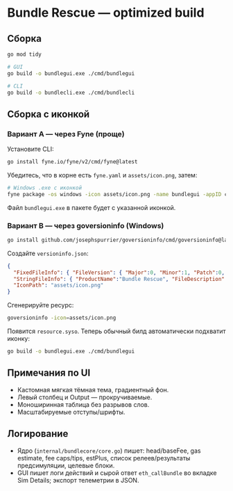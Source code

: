 # Bundle Rescue — optimized build

## Сборка
```bash
go mod tidy

# GUI
go build -o bundlegui.exe ./cmd/bundlegui

# CLI
go build -o bundlecli.exe ./cmd/bundlecli
```

## Сборка **с иконкой**
### Вариант A — через Fyne (проще)
Установите CLI:
```bash
go install fyne.io/fyne/v2/cmd/fyne@latest
```
Убедитесь, что в корне есть `fyne.yaml` и `assets/icon.png`, затем:
```bash
# Windows .exe с иконкой
fyne package -os windows -icon assets/icon.png -name bundlegui -appID com.example.bundlerescue -release -executable bundlegui.exe
```
Файл `bundlegui.exe` в пакете будет с указанной иконкой.

### Вариант B — через goversioninfo (Windows)
```bash
go install github.com/josephspurrier/goversioninfo/cmd/goversioninfo@latest
```
Создайте `versioninfo.json`:
```json
{
  "FixedFileInfo": { "FileVersion": { "Major":0, "Minor":1, "Patch":0, "Build":0 } },
  "StringFileInfo": { "ProductName":"Bundle Rescue", "FileDescription":"Rescue ERC20 with Flashbots" },
  "IconPath": "assets/icon.png"
}
```
Сгенерируйте ресурс:
```bash
goversioninfo -icon=assets/icon.png
```
Появится `resource.syso`. Теперь обычный билд автоматически подхватит иконку:
```bash
go build -o bundlegui.exe ./cmd/bundlegui
```

## Примечания по UI
- Кастомная мягкая тёмная тема, градиентный фон.
- Левый столбец и Output — прокручиваемые.
- Моноширинная таблица без разрывов слов.
- Масштабируемые отступы/шрифты.

## Логирование
- Ядро (`internal/bundlecore/core.go`) пишет: head/baseFee, gas estimate, fee caps/tips, estPlus, список релеев/результаты предсимуляции, целевые блоки.
- GUI пишет логи действий и сырой ответ `eth_callBundle` во вкладке Sim Details; экспорт телеметрии в JSON.
